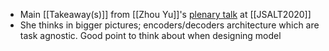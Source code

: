 ---
---
- Main [[Takeaway(s)]] from [[Zhou Yu]]'s [plenary talk](https://www.clsp.jhu.edu/2020-jsalt-plenary-talks/) at [[JSALT2020]]
- She thinks in bigger pictures; encoders/decoders architecture which are task agnostic. Good point to think about when designing model
